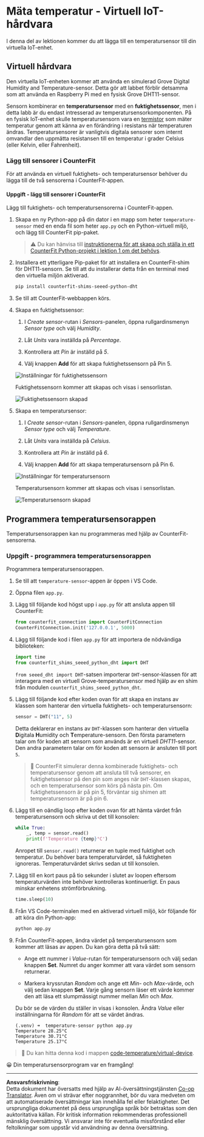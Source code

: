 <!--
CO_OP_TRANSLATOR_METADATA:
{
  "original_hash": "70e5a428b607cd5a9a4f422c2a4df03d",
  "translation_date": "2025-08-27T22:51:16+00:00",
  "source_file": "2-farm/lessons/1-predict-plant-growth/virtual-device-temp.md",
  "language_code": "sv"
}
-->
# Mäta temperatur - Virtuell IoT-hårdvara

I denna del av lektionen kommer du att lägga till en temperatursensor till din virtuella IoT-enhet.

## Virtuell hårdvara

Den virtuella IoT-enheten kommer att använda en simulerad Grove Digital Humidity and Temperature-sensor. Detta gör att labbet förblir detsamma som att använda en Raspberry Pi med en fysisk Grove DHT11-sensor.

Sensorn kombinerar en **temperatursensor** med en **fuktighetssensor**, men i detta labb är du endast intresserad av temperatursensorkomponenten. På en fysisk IoT-enhet skulle temperatursensorn vara en [termistor](https://wikipedia.org/wiki/Thermistor) som mäter temperatur genom att känna av en förändring i resistans när temperaturen ändras. Temperatursensorer är vanligtvis digitala sensorer som internt omvandlar den uppmätta resistansen till en temperatur i grader Celsius (eller Kelvin, eller Fahrenheit).

### Lägg till sensorer i CounterFit

För att använda en virtuell fuktighets- och temperatursensor behöver du lägga till de två sensorerna i CounterFit-appen.

#### Uppgift - lägg till sensorer i CounterFit

Lägg till fuktighets- och temperatursensorerna i CounterFit-appen.

1. Skapa en ny Python-app på din dator i en mapp som heter `temperature-sensor` med en enda fil som heter `app.py` och en Python-virtuell miljö, och lägg till CounterFit pip-paket.

    > ⚠️ Du kan hänvisa till [instruktionerna för att skapa och ställa in ett CounterFit Python-projekt i lektion 1 om det behövs](../../../1-getting-started/lessons/1-introduction-to-iot/virtual-device.md).

1. Installera ett ytterligare Pip-paket för att installera en CounterFit-shim för DHT11-sensorn. Se till att du installerar detta från en terminal med den virtuella miljön aktiverad.

    ```sh
    pip install counterfit-shims-seeed-python-dht
    ```

1. Se till att CounterFit-webbappen körs.

1. Skapa en fuktighetssensor:

    1. I *Create sensor*-rutan i *Sensors*-panelen, öppna rullgardinsmenyn *Sensor type* och välj *Humidity*.

    1. Låt *Units* vara inställda på *Percentage*.

    1. Kontrollera att *Pin* är inställd på *5*.

    1. Välj knappen **Add** för att skapa fuktighetssensorn på Pin 5.

    ![Inställningar för fuktighetssensorn](../../../../../translated_images/counterfit-create-humidity-sensor.2750e27b6f30e09cf4e22101defd5252710717620816ab41ba688f91f757c49a.sv.png)

    Fuktighetssensorn kommer att skapas och visas i sensorlistan.

    ![Fuktighetssensorn skapad](../../../../../translated_images/counterfit-humidity-sensor.7b12f7f339e430cb26c8211d2dba4ef75261b353a01da0932698b5bebd693f27.sv.png)

1. Skapa en temperatursensor:

    1. I *Create sensor*-rutan i *Sensors*-panelen, öppna rullgardinsmenyn *Sensor type* och välj *Temperature*.

    1. Låt *Units* vara inställda på *Celsius*.

    1. Kontrollera att *Pin* är inställd på *6*.

    1. Välj knappen **Add** för att skapa temperatursensorn på Pin 6.

    ![Inställningar för temperatursensorn](../../../../../translated_images/counterfit-create-temperature-sensor.199350ed34f7343d79dccbe95eaf6c11d2121f03d1c35ab9613b330c23f39b29.sv.png)

    Temperatursensorn kommer att skapas och visas i sensorlistan.

    ![Temperatursensorn skapad](../../../../../translated_images/counterfit-temperature-sensor.f0560236c96a9016bafce7f6f792476fe3367bc6941a1f7d5811d144d4bcbfff.sv.png)

## Programmera temperatursensorappen

Temperatursensorappen kan nu programmeras med hjälp av CounterFit-sensorerna.

### Uppgift - programmera temperatursensorappen

Programmera temperatursensorappen.

1. Se till att `temperature-sensor`-appen är öppen i VS Code.

1. Öppna filen `app.py`.

1. Lägg till följande kod högst upp i `app.py` för att ansluta appen till CounterFit:

    ```python
    from counterfit_connection import CounterFitConnection
    CounterFitConnection.init('127.0.0.1', 5000)
    ```

1. Lägg till följande kod i filen `app.py` för att importera de nödvändiga biblioteken:

    ```python
    import time
    from counterfit_shims_seeed_python_dht import DHT
    ```

    `from seeed_dht import DHT`-satsen importerar `DHT`-sensor-klassen för att interagera med en virtuell Grove-temperatursensor med hjälp av en shim från modulen `counterfit_shims_seeed_python_dht`.

1. Lägg till följande kod efter koden ovan för att skapa en instans av klassen som hanterar den virtuella fuktighets- och temperatursensorn:

    ```python
    sensor = DHT("11", 5)
    ```

    Detta deklarerar en instans av `DHT`-klassen som hanterar den virtuella **D**igitala **H**umidity och **T**emperature-sensorn. Den första parametern talar om för koden att sensorn som används är en virtuell *DHT11*-sensor. Den andra parametern talar om för koden att sensorn är ansluten till port `5`.

    > 💁 CounterFit simulerar denna kombinerade fuktighets- och temperatursensor genom att ansluta till två sensorer, en fuktighetssensor på den pin som anges när `DHT`-klassen skapas, och en temperatursensor som körs på nästa pin. Om fuktighetssensorn är på pin 5, förväntar sig shimen att temperatursensorn är på pin 6.

1. Lägg till en oändlig loop efter koden ovan för att hämta värdet från temperatursensorn och skriva ut det till konsolen:

    ```python
    while True:
        _, temp = sensor.read()
        print(f'Temperature {temp}°C')
    ```

    Anropet till `sensor.read()` returnerar en tuple med fuktighet och temperatur. Du behöver bara temperaturvärdet, så fuktigheten ignoreras. Temperaturvärdet skrivs sedan ut till konsolen.

1. Lägg till en kort paus på tio sekunder i slutet av loopen eftersom temperaturvärden inte behöver kontrolleras kontinuerligt. En paus minskar enhetens strömförbrukning.

    ```python
    time.sleep(10)
    ```

1. Från VS Code-terminalen med en aktiverad virtuell miljö, kör följande för att köra din Python-app:

    ```sh
    python app.py
    ```

1. Från CounterFit-appen, ändra värdet på temperatursensorn som kommer att läsas av appen. Du kan göra detta på två sätt:

    * Ange ett nummer i *Value*-rutan för temperatursensorn och välj sedan knappen **Set**. Numret du anger kommer att vara värdet som sensorn returnerar.

    * Markera kryssrutan *Random* och ange ett *Min*- och *Max*-värde, och välj sedan knappen **Set**. Varje gång sensorn läser ett värde kommer den att läsa ett slumpmässigt nummer mellan *Min* och *Max*.

    Du bör se de värden du ställer in visas i konsolen. Ändra *Value* eller inställningarna för *Random* för att se värdet ändras.

    ```output
    (.venv) ➜  temperature-sensor python app.py
    Temperature 28.25°C
    Temperature 30.71°C
    Temperature 25.17°C
    ```

> 💁 Du kan hitta denna kod i mappen [code-temperature/virtual-device](../../../../../2-farm/lessons/1-predict-plant-growth/code-temperature/virtual-device).

😀 Din temperatursensorprogram var en framgång!

---

**Ansvarsfriskrivning**:  
Detta dokument har översatts med hjälp av AI-översättningstjänsten [Co-op Translator](https://github.com/Azure/co-op-translator). Även om vi strävar efter noggrannhet, bör du vara medveten om att automatiserade översättningar kan innehålla fel eller felaktigheter. Det ursprungliga dokumentet på dess ursprungliga språk bör betraktas som den auktoritativa källan. För kritisk information rekommenderas professionell mänsklig översättning. Vi ansvarar inte för eventuella missförstånd eller feltolkningar som uppstår vid användning av denna översättning.